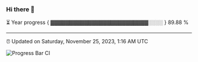 ### Hi there 👋

⏳ Year progress { ▓▓▓▓▓▓▓▓▓▓▓▓▓▓▓▓▓▓▓▓▓▓▓▓▓▓░░░░ } 89.88 %

---

⏰ Updated on Saturday, November 25, 2023, 1:16 AM UTC

![Progress Bar CI](https://github.com/arthurbuhl/arthurbuhl/workflows/Progress%20Bar%20CI/badge.svg)
